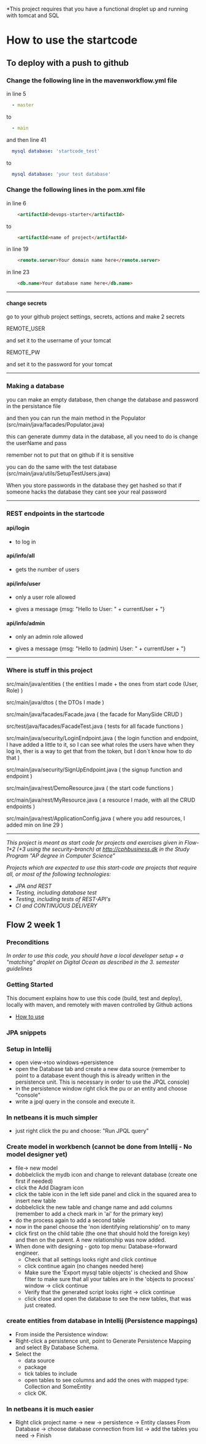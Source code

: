 *This project requires that you have a functional droplet up and running with tomcat and SQL

# How to use the startcode

## To deploy with a push to github

### Change the following line in the mavenworkflow.yml file

in line 5

```yml
  - master
```

to

```yml
  - main
```

and then line 41

```yml
  mysql database: 'startcode_test'
```

to

```yml
  mysql database: 'your test database'
```

### Change the following lines in the pom.xml file

in line 6

```html
    <artifactId>devops-starter</artifactId>
```

to

```html
    <artifactId>name of project</artifactId>
```

in line 19

```html
    <remote.server>Your domain name here</remote.server>
```

in line 23

```html
    <db.name>Your database name here</db.name>
```

***

#### change secrets

go to your github project settings, secrets, actions and make 2 secrets

REMOTE_USER

and set it to the username of your tomcat

REMOTE_PW

and set it to the password for your tomcat

***

### Making a database

you can make an empty database, then change the database and password in the persistance file

and then you can run the main method in the Populator (src/main/java/facades/Populator.java)

this can generate dummy data in the database, all you need to do is change the userName and pass

remember not to put that on github if it is sensitive

you can do the same with the test database (src/main/java/utils/SetupTestUsers.java)

When you store passwords in the database they get hashed so that if someone hacks the database they cant see your real password

***

### REST endpoints in the startcode

#### api/login

- to log in

#### api/info/all 

- gets the number of users

#### api/info/user

- only a user role allowed 

- gives a message {msg: "Hello to User: " + currentUser + "}

#### api/info/admin

- only an admin role allowed

- gives a message {msg: "Hello to (admin) User: " + currentUser + "}
***

### Where is stuff in this project

src/main/java/entities ( the entities I made + the ones from start code (User, Role) )

src/main/java/dtos ( the DTOs I made )

src/main/java/facades/Facade.java ( the facade for ManySide CRUD )

src/test/java/facades/FacadeTest.java ( tests for all facade functions )

src/main/java/security/LoginEndpoint.java 
( the login function and endpoint, I have added a little to it, so I can see what roles the users have when they log in, ther is a way to get that from the token, but I don´t know how to do that )

src/main/java/security/SignUpEndpoint.java ( the signup function and endpoint )

src/main/java/rest/DemoResource.java ( the start code functions )

src/main/java/rest/MyResource.java ( a resource I made, with all the CRUD endpoints )

src/main/java/rest/ApplicationConfig.java ( where you add resources, I added min on line 29 )


------------------------------------------------------------------------------------------------------------------------
*This project is meant as start code for projects and exercises given in Flow-1+2 (+3 using the security-branch) at http://cphbusiness.dk in the Study Program "AP degree in Computer Science"*

*Projects which are expected to use this start-code are projects that require all, or most of the following technologies:*
- *JPA and REST*
- *Testing, including database test*
- *Testing, including tests of REST-API's*
- *CI and CONTINUOUS DELIVERY*

## Flow 2 week 1

### Preconditions
*In order to use this code, you should have a local developer setup + a "matching" droplet on Digital Ocean as described in the 3. semester guidelines*

### Getting Started

This document explains how to use this code (build, test and deploy), locally with maven, and remotely with maven controlled by Github actions
- [How to use](https://docs.google.com/document/d/1rymrRWF3VVR7ujo3k3sSGD_27q73meGeiMYtmUtYt6c/edit?usp=sharing)

### JPA snippets

### Setup in Intellij
- open view->too windows->persistence
- open the Database tab and create a new data source (remember to point to a database event though this is already written in the persistence unit. This is necessary in order to use the JPQL console)
- in the persistence window right click the pu or an entity and choose "console"
- write a jpql query in the console and execute it.
### In netbeans it is much simpler
- just right click the pu and choose: "Run JPQL query"

### Create model in workbench (cannot be done from Intellij - No model designer yet)
- file-> new model
- dobbelclick the mydb icon and change to relevant database (create one first if needed)
- click the Add Diagram icon
- click the table icon in the left side panel and click in the squared area to insert new table
- dobbelclick the new table and change name and add columns (remember to add a check mark in 'ai' for the primary key)
- do the process again to add a second table
- now in the panel choose the 'non identifying relationship' on to many
- click first on the child table (the one that should hold the foreign key) and then on the parent. A new relationship was now added.
- When done with designing - goto top menu: Database->forward engineer.
  - Check that all settings looks right and click continue
  - click continue again (no changes needed here)
  - Make sure the 'Export mysql table objects' is checked and Show filter to make sure that all your tables are in the 'objects to process' window -> click continue
  - Verify that the generated script looks right -> click continue
  - click close and open the database to see the new tables, that was just created.

### create entities from database in Intellij (Persistence mappings)
- From inside the Persistence window:
- Right-click a persistence unit, point to Generate Persistence Mapping and select By Database Schema.
- Select the
  - data source
  - package
  - tick tables to include
  - open tables to see columns and add the ones with mapped type: Collection<SomeEntity> and SomeEntity
  - click OK.

### In netbeans it is much easier
- Right click project name -> new -> persistence -> Entity classes From Database -> choose database connection from list -> add the tables you need -> Finish



